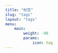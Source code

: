 ```yaml
---
title: "标签"
slug: "tags"
layout: "tags"
menu:
    main:
        weight: -90
        params: 
            icon: tag
---
```




